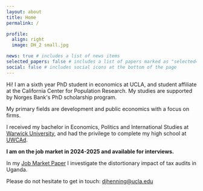 ```yaml
---
layout: about
title: Home
permalink: /

profile:
  align: right
  image: DH_2 small.jpg

news: true # includes a list of news items
selected_papers: false # includes a list of papers marked as "selected={true}"
social: false # includes social icons at the bottom of the page
---
```

Hi! I am a sixth year PhD student in economics at UCLA, and student affiliate at the California Center for Population Research. My studies are supported by Norges Bank's PhD scholarship program.

My primary fields are development and public economics with a focus on firms.

I received my bachelor in Economics, Politics and International Studies at [Warwick University](https://warwick.ac.uk/fac/soc/economics/), and had the privilege to complete my high school at [UWCAd](https://www.uwcad.it/).

**I am on the job market in 2024-2025 and available for interviews.**

In my [Job Market Paper](https://djhenning.github.io/assets/pdf/Henning_JMP.pdf) I investigate the distortionary impact of tax audits in Uganda.

Please do not hesitate to get in touch: [djhenning@ucla.edu](mailto:djhenning@g.ucla.edu)
